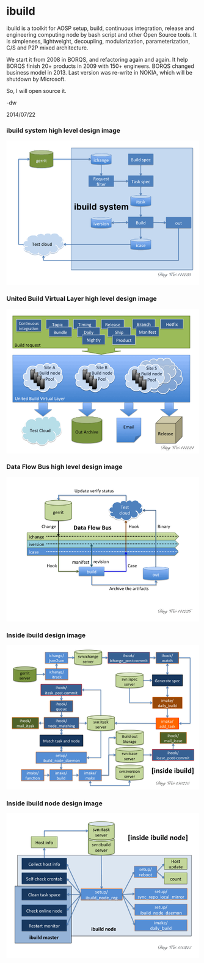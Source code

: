 ibuild
======

ibuild is a toolkit for AOSP setup, build, continuous integration, release and engineering computing node by bash script and other Open Source tools. It is simpleness, lightweight, decoupling, modularization, parameterization, C/S and P2P mixed architecture.

We start it from 2008 in BORQS, and refactoring again and again. It help BORQS finish 20+ products in 2009 with 150+ engineers. BORQS changed business model in 2013.
Last version was re-write in NOKIA, which will be shutdown by Microsoft.

So, I will open source it.

-dw

2014/07/22

### ibuild system high level design image
![ibuild system high level design image](https://github.com/daviding924/ibuild/blob/master/doc/ibuild_system.gif)

### United Build Virtual Layer high level design image
![United Build Virtual Layer high level design image](https://github.com/daviding924/ibuild/blob/master/doc/united_build_virtual_layer.gif)

### Data Flow Bus high level design image
![Data Flow Bus high level design image](https://github.com/daviding924/ibuild/blob/master/doc/data_flow_bus.gif)

### Inside ibuild design image
![Inside ibuild design image](https://github.com/daviding924/ibuild/blob/master/doc/inside_ibuild.gif)

### Inside ibuild node design image
![Inside ibuild node design image](https://github.com/daviding924/ibuild/blob/master/doc/inside_ibuild_node.gif)


